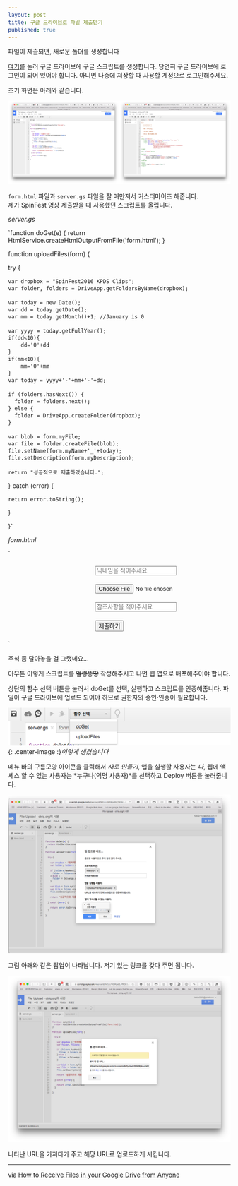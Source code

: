 ```yaml
---
layout: post
title: 구글 드라이브로 파일 제출받기
published: true
---
```

파일이 제출되면, 새로운 폴더를 생성합니다

[여기](https://script.google.com/d/12EnDFZrsfpBubZ9lM7pnHIsn9M49_vyXm0TLBQ_pyx_ViAJH3HXgkoe9/edit?newcopy=true)를 눌러 구글 드라이브에 구글 스크립트를 생성합니다. 당연히 구글 드라이브에 로그인이 되어 있어야 합니다. 아니면 나중에 저장할 때 사용할 계정으로 로그인해주세요.

초기 화면은 아래와 같습니다.

![initial](/Resources/2016-05-31/initial.png)

`form.html` 파일과 `server.gs` 파일을 잘 매만져서 커스터마이즈 해줍니다.  
제가 SpinFest 영상 제출받을 때 사용했던 스크립트를 올립니다.

*server.gs*

`function doGet(e) {
  return HtmlService.createHtmlOutputFromFile('form.html');
}

function uploadFiles(form) {
  
  try {
    
    var dropbox = "SpinFest2016 KPDS Clips";
    var folder, folders = DriveApp.getFoldersByName(dropbox);
    
    var today = new Date();
    var dd = today.getDate();
    var mm = today.getMonth()+1; //January is 0
    
    var yyyy = today.getFullYear();
    if(dd<10){
        dd='0'+dd
    } 
    if(mm<10){
        mm='0'+mm
    } 
    var today = yyyy+'-'+mm+'-'+dd;
    
    if (folders.hasNext()) {
      folder = folders.next();
    } else {
      folder = DriveApp.createFolder(dropbox);
    }
    
    var blob = form.myFile;    
    var file = folder.createFile(blob);    
    file.setName(form.myName+'_'+today);
    file.setDescription(form.myDescription);
        
    return "성공적으로 제출하였습니다.";
    
  } catch (error) {
    
    return error.toString();
  }
  
}`

*form.html*

`<style>
form {
margin: 0 auto;
width: 150px;
</style>
<form id="myForm">
    <input type="text" name="myName" placeholder="닉네임을 적어주세요">
    <input type="file" name="myFile">
    <input type="text" name="myDescription" size="20" placeholder="참조사항을 적어주세요">
    <input type="submit" value="제출하기" 
           onclick="this.value='업로드 중... ';
                    google.script.run.withSuccessHandler(fileUploaded)
                    .uploadFiles(this.parentNode);
                    return false;">
</form>

<div id="output"></div>

<script>
    function fileUploaded(status) {
        document.getElementById('myForm').style.display = 'none';
        document.getElementById('output').innerHTML = status;
    }
</script>

<style>
 input { display:block; margin: 20px; }
</style>
`

주석 좀 달아놓을 걸 그랬네요... 

아무튼 이렇게 스크립트를 ~~얼렁뚱땅~~ 작성해주시고 나면 웹 앱으로 배포해주어야 합니다.

상단의 함수 선택 버튼을 눌러서 doGet를 선택, 실행하고 스크립트를 인증해줍니다. 파일이 구글 드라이브에 업로드 되어야 하므로 권한자의 승인·인증이 필요합니다. 

![doget](/Resources/2016-05-31/doget.png){: .center-image :}*이렇게 생겼습니다*

메뉴 바의 구름모양 아이콘을 클릭해서 *새로 만들기*, 앱을 실행할 사용자는 *나*, 웹에 액세스 할 수 있는 사용자는 *누구나(익명 사용자)*를 선택하고 Deploy 버튼을 눌러줍니다.

![deploy as web app](/Resources/2016-05-31/deployaswebapp.png)

그럼 아래와 같은 팝업이 나타납니다. 저기 있는 링크를 갖다 주면 됩니다.

![deployed](/Resources/2016-05-31/projectdeployed.png)

나타난 URL을 가져다가 주고 해당 URL로 업로드하게 시킵니다.

- - -

via [How to Receive Files in your Google Drive from Anyone](http://www.labnol.org/internet/receive-files-in-google-drive/19697/)
